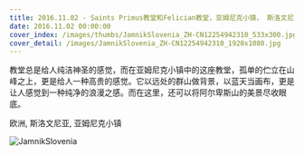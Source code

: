 ```yaml
---
title: 2016.11.02 - Saints Primus教堂和Felician教堂，亚姆尼克小镇， 斯洛文尼亚 (© Ian Middleton/Alamy)
date: 2016.11.02 00:00:00
cover_index: /images/thumbs/JamnikSlovenia_ZH-CN12254942310_533x300.jpg
cover_detail: /images/JamnikSlovenia_ZH-CN12254942310_1920x1080.jpg
---
```


教堂总是给人纯洁神圣的感觉，而在亚姆尼克小镇中的这座教堂，孤单的伫立在山峰之上，更是给人一种高贵的感觉。它以远处的群山做背景，以蓝天当画布，更是让人感觉到一种纯净的浪漫之感。而在这里，还可以将阿尔卑斯山的美景尽收眼底。

欧洲, 斯洛文尼亚, 亚姆尼克小镇

![JamnikSlovenia](/images/JamnikSlovenia_ZH-CN12254942310_1920x1080.jpg)
